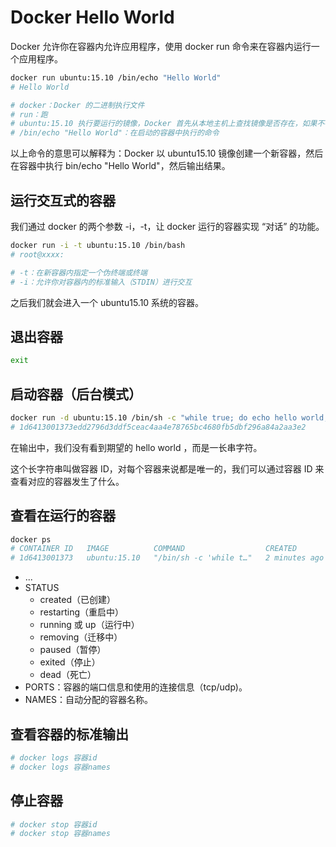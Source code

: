 # Docker Hello World

Docker 允许你在容器内允许应用程序，使用 docker run 命令来在容器内运行一个应用程序。

```bash
docker run ubuntu:15.10 /bin/echo "Hello World"
# Hello World

# docker：Docker 的二进制执行文件
# run：跑
# ubuntu:15.10 执行要运行的镜像，Docker 首先从本地主机上查找镜像是否存在，如果不存在，Docker 就会从镜像仓库 Docker Hub 下载公共镜像
# /bin/echo "Hello World"：在启动的容器中执行的命令
```

以上命令的意思可以解释为：Docker 以 ubuntu15.10 镜像创建一个新容器，然后在容器中执行 bin/echo "Hello World"，然后输出结果。



## 运行交互式的容器

我们通过 docker 的两个参数 -i，-t，让 docker 运行的容器实现 “对话” 的功能。

```bash
docker run -i -t ubuntu:15.10 /bin/bash
# root@xxxx:

# -t：在新容器内指定一个伪终端或终端
# -i：允许你对容器内的标准输入（STDIN）进行交互
```

之后我们就会进入一个 ubuntu15.10 系统的容器。



## 退出容器

```bash
exit
```



## 启动容器（后台模式）

```bash
docker run -d ubuntu:15.10 /bin/sh -c "while true; do echo hello world; sleep 1; done"
# 1d6413001373edd2796d3ddf5ceac4aa4e78765bc4680fb5dbf296a84a2aa3e2
```

在输出中，我们没有看到期望的 hello world ，而是一长串字符。

这个长字符串叫做容器 ID，对每个容器来说都是唯一的，我们可以通过容器 ID 来查看对应的容器发生了什么。



## 查看在运行的容器

```bash
docker ps
# CONTAINER ID   IMAGE          COMMAND                  CREATED         STATUS         PORTS     NAMES
# 1d6413001373   ubuntu:15.10   "/bin/sh -c 'while t…"   2 minutes ago   Up 2 minutes             quirky_sammet
```

- ...
- STATUS
  - created（已创建）
  - restarting（重启中）
  - running 或 up（运行中）
  - removing（迁移中）
  - paused（暂停）
  - exited（停止）
  - dead（死亡）
- PORTS：容器的端口信息和使用的连接信息（tcp/udp)。
- NAMES：自动分配的容器名称。



## 查看容器的标准输出

```bash
# docker logs 容器id
# docker logs 容器names
```



## 停止容器

```bash
# docker stop 容器id
# docker stop 容器names
```

